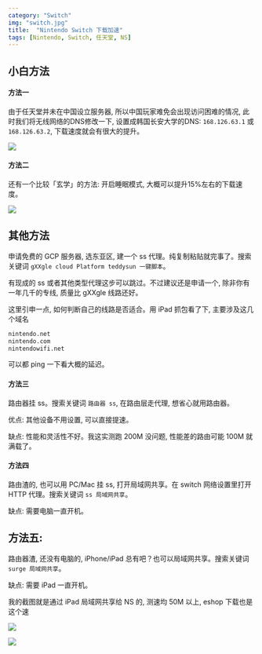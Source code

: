 ```yaml
---
category: "Switch"
img: "switch.jpg"
title:  "Nintendo Switch 下载加速"
tags: [Nintendo, Switch, 任天堂, NS]
---
```

## 小白方法

#### 方法一

由于任天堂并未在中国设立服务器, 所以中国玩家难免会出现访问困难的情况, 此时我们将无线网络的DNS修改一下, 设置成韩国长安大学的DNS: `168.126.63.1` 或 `168.126.63.2`, 下载速度就会有很大的提升。

![](http://gameclassify.com/images/upload/image/20170617/20170617134211_81839.jpg)

#### 方法二

还有一个比较「玄学」的方法: 开启睡眠模式, 大概可以提升15%左右的下载速度。

![](http://gameclassify.com/images/upload/image/20170617/20170617134217_56450.jpg)

## 其他方法

申请免费的 GCP 服务器, 选东亚区, 建一个 ss 代理。纯复制粘贴就完事了。搜索关键词 `gXXgle cloud Platform teddysun 一键脚本`。

有现成的 ss 或者其他类型代理这步可以跳过。不过建议还是申请一个, 除非你有一年几千的专线, 质量比 gXXgle 线路还好。

这里引申一点, 如何判断自己的线路是否适合。用 iPad 抓包看了下,  主要涉及这几个域名

```sh
nintendo.net
nintendo.com
nintendowifi.net
```

可以都 ping 一下看大概的延迟。

#### 方法三

路由器挂 ss。搜索关键词 `路由器 ss`, 在路由层走代理, 想省心就用路由器。

优点: 其他设备不用设置, 可以直接提速。

缺点: 性能和灵活性不好。我这实测跑 200M 没问题, 性能差的路由可能 100M 就满载了。

#### 方法四

路由渣的, 也可以用 PC/Mac 挂 ss, 打开局域网共享。在 switch 网络设置里打开 HTTP 代理。搜索关键词 `ss 局域网共享`。

缺点: 需要电脑一直开机。

方法五:
----

路由器渣, 还没有电脑的, iPhone/iPad 总有吧？也可以局域网共享。搜索关键词 `surge 局域网共享`。

缺点: 需要 iPad 一直开机。

我的截图就是通过 iPad 局域网共享给 NS 的, 测速均 50M 以上, eshop 下载也是这个速

![](http://gameclassify.com/images/upload/image/20170617/20170617134409_60545.jpg)

![](http://gameclassify.com/images/upload/image/20170617/20170617134410_15105.jpg)

